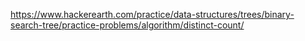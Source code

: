 https://www.hackerearth.com/practice/data-structures/trees/binary-search-tree/practice-problems/algorithm/distinct-count/
